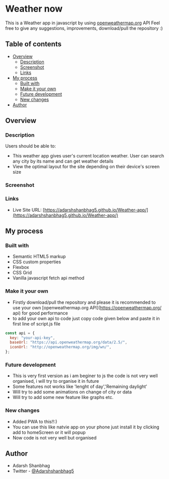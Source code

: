 # Weather now

This is a Weather app in javascript by using [openweathermap.org](https://openweathermap.org/api) API
Feel free to give any suggestions, improvements, download/pull the repository :)

## Table of contents

- [Overview](#overview)
  - [Description](#Description)
  - [Screenshot](#screenshot)
  - [Links](#links)
- [My process](#my-process)
  - [Built with](#built-with)
  - [Make it your own](#Make-it-your-own)
  - [Future development](#Future-development)
  - [New changes](#New-changes)
- [Author](#author)

## Overview

### Description

Users should be able to:

- This weather app gives user's current location weather. User can search any city by its name and can get weather details
- View the optimal layout for the site depending on their device's screen size

### Screenshot

### Links

- Live Site URL: [https://adarshshanbhag5.github.io/Weather-app/](https://adarshshanbhag5.github.io/Weather-app/)

## My process

### Built with

- Semantic HTML5 markup
- CSS custom properties
- Flexbox
- CSS Grid
- Vanilla javascript fetch api method

### Make it your own

- Firstly download/pull the repository and please it is recommended to use your own [openweathermap.org API](https://openweathermap.org/ api) for good performance
- to add your own api to code just copy code given below and paste it in first line of script.js file

```js
const api = {
  key: "your-api-key",
  baseUrl: "https://api.openweathermap.org/data/2.5/",
  iconUrl: "http://openweathermap.org/img/wn/",
};
```

### Future development

- This is very first version as i am beginer to js the code is not very well organised, i will try to organise it in future
- Some features not works like 'lenght of day','Remaining daylight'
- Will try to add some animations on change of city or data
- Will try to add some new feature like graphs etc.

### New changes

- Added PWA to this!!:)
- You can use this like natvie app on your phone just install it by clicking add to homeScreen or it will popup
- Now code is not very well but organised

## Author

- Adarsh Shanbhag
- Twitter - [@Adarshshanbhag5](https://www.twitter.com/Adarshshanbhag5)
